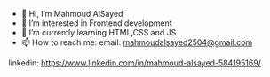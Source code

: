 - 👋 Hi, I’m Mahmoud AlSayed
- 👀 I’m interested in Frontend development
- 🌱 I’m currently learning HTML,CSS and JS
- 📫 How to reach me:
email: mahmoudalsayed2504@gmail.com

linkedin: https://www.linkedin.com/in/mahmoud-alsayed-584195169/

<!---
MahmoudAlSayed0/MahmoudAlSayed0 is a ✨ special ✨ repository because its `README.md` (this file) appears on your GitHub profile.
You can click the Preview link to take a look at your changes.
--->
